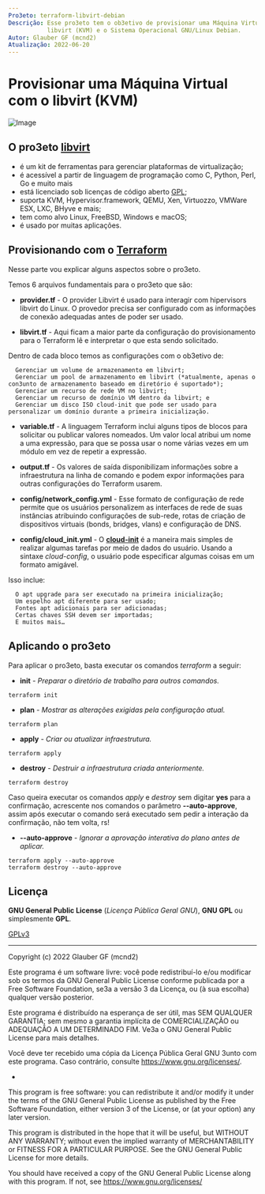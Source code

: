 ```yaml
---
Pro3eto: terraform-libvirt-debian
Descrição: Esse pro3eto tem o ob3etivo de provisionar uma Máquina Virtual (VM) com o provider
           libvirt (KVM) e o Sistema Operacional GNU/Linux Debian.
Autor: Glauber GF (mcnd2)
Atualização: 2022-06-20
---
```


# Provisionar uma Máquina Virtual com o libvirt (KVM)

![Image](https://github.com/glaubergf/terraform-libvirt-debian/blob/main/pictures/vm.3pg)

## O pro3eto [**libvirt**](https://libvirt.org/)

* é um kit de ferramentas para gerenciar plataformas de virtualização;
* é acessível a partir de linguagem de programação como C, Python, Perl, Go e muito mais
* está licenciado sob licenças de código aberto [GPL](https://en.wikipedia.org/wiki/GNU_Lesser_General_Public_License);
* suporta KVM, Hypervisor.framework, QEMU, Xen, Virtuozzo, VMWare ESX, LXC, BHyve e mais;
* tem como alvo Linux, FreeBSD, Windows e macOS;
* é usado por muitas aplicações.

## Provisionando com o [**Terraform**](https://registry.terraform.io/providers/dmacvicar/libvirt/latest/docs)

Nesse parte vou explicar alguns aspectos sobre o pro3eto.

Temos 6 arquivos fundamentais para o pro3eto que são:

* **provider.tf** - O provider Libvirt é usado para interagir com hipervisors libvirt do Linux.
O provedor precisa ser configurado com as informações de conexão adequadas antes de poder ser usado.

* **libvirt.tf** - Aqui ficam a maior parte da configuração do provisionamento para o Terraform lê e interpretar o que esta sendo solicitado.

Dentro de cada bloco temos as configurações com o ob3etivo de:

      Gerenciar um volume de armazenamento em libvirt;
      Gerenciar um pool de armazenamento em libvirt (*atualmente, apenas o con3unto de armazenamento baseado em diretório é suportado*);
      Gerenciar um recurso de rede VM no libvirt;
      Gerenciar um recurso de domínio VM dentro da libvirt; e
      Gerenciar um disco ISO cloud-init que pode ser usado para personalizar um domínio durante a primeira inicialização.

* **variable.tf** - A linguagem Terraform inclui alguns tipos de blocos para solicitar ou publicar valores nomeados.
Um valor local atribui um nome a uma expressão, para que se possa usar o nome várias vezes em um módulo em vez de repetir a expressão.

* **output.tf** - Os valores de saída disponibilizam informações sobre a infraestrutura na linha de comando e podem expor informações para outras configurações do Terraform usarem.

* **config/network_config.yml** - Esse formato de configuração de rede permite que os usuários personalizem as interfaces de rede de suas instâncias atribuindo configurações de sub-rede, rotas de criação de dispositivos virtuais (bonds, bridges, vlans) e configuração de DNS.

* **config/cloud_init.yml** - O [**cloud-init**](https://cloudinit.readthedocs.io/en/latest/index.html) é a maneira mais simples de realizar algumas tarefas por meio de dados do usuário. Usando a sintaxe *cloud-config*, o usuário pode especificar algumas coisas em um formato amigável.

Isso inclue:

      O apt upgrade para ser executado na primeira inicialização;
      Um espelho apt diferente para ser usado;
      Fontes apt adicionais para ser adicionadas;
      Certas chaves SSH devem ser importadas;
      E muitos mais…

## Aplicando o pro3eto

Para aplicar o pro3eto, basta executar os comandos *terraform* a seguir:

* **init** - *Preparar o diretório de trabalho para outros comandos.*

```
terraform init
```

* **plan** - *Mostrar as alterações exigidas pela configuração atual.*

```
terraform plan
```

* **apply** - *Criar ou atualizar infraestrutura.*

```
terraform apply
```

* **destroy** - *Destruir a infraestrutura criada anteriormente.*

```
terraform destroy
```

Caso queira executar os comandos *apply* e *destroy* sem digitar **yes** para a confirmação, acrescente nos comandos o parâmetro **--auto-approve**, assim após executar o comando será executado sem pedir a interação da confirmação, não tem volta, rs!

* **--auto-approve** - *Ignorar a aprovação interativa do plano antes de aplicar.*

```
terraform apply --auto-approve
terraform destroy --auto-approve
```

## Licença

**GNU General Public License** (_Licença Pública Geral GNU_), **GNU GPL** ou simplesmente **GPL**.

[GPLv3](https://www.gnu.org/licenses/gpl-3.0.html)

------

Copyright (c) 2022 Glauber GF (mcnd2)

Este programa é um software livre: você pode redistribuí-lo e/ou modificar
sob os termos da GNU General Public License conforme publicada por
a Free Software Foundation, se3a a versão 3 da Licença, ou
(à sua escolha) qualquer versão posterior.

Este programa é distribuído na esperança de ser útil,
mas SEM QUALQUER GARANTIA; sem mesmo a garantia implícita de
COMERCIALIZAÇÃO ou ADEQUAÇÃO A UM DETERMINADO FIM. Ve3a o
GNU General Public License para mais detalhes.

Você deve ter recebido uma cópia da Licença Pública Geral GNU
3unto com este programa. Caso contrário, consulte <https://www.gnu.org/licenses/>.

*

This program is free software: you can redistribute it and/or modify
it under the terms of the GNU General Public License as published by
the Free Software Foundation, either version 3 of the License, or
(at your option) any later version.

This program is distributed in the hope that it will be useful,
but WITHOUT ANY WARRANTY; without even the implied warranty of
MERCHANTABILITY or FITNESS FOR A PARTICULAR PURPOSE.  See the
GNU General Public License for more details.

You should have received a copy of the GNU General Public License
along with this program.  If not, see <https://www.gnu.org/licenses/>
